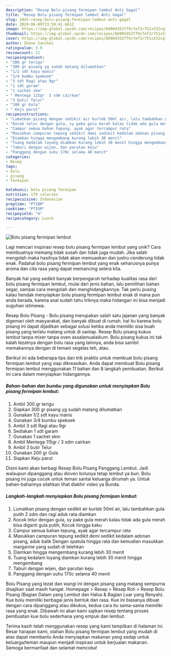 ```yaml
---
description: "Resep Bolu pisang fermipan lembut Anti Gagal"
title: "Resep Bolu pisang fermipan lembut Anti Gagal"
slug: 1042-resep-bolu-pisang-fermipan-lembut-anti-gagal
date: 2020-06-09T23:59:41.661Z
image: https://img-global.cpcdn.com/recipes/b6904352ff9cfef3/751x532cq70/bolu-pisang-fermipan-lembut-foto-resep-utama.jpg
thumbnail: https://img-global.cpcdn.com/recipes/b6904352ff9cfef3/751x532cq70/bolu-pisang-fermipan-lembut-foto-resep-utama.jpg
cover: https://img-global.cpcdn.com/recipes/b6904352ff9cfef3/751x532cq70/bolu-pisang-fermipan-lembut-foto-resep-utama.jpg
author: Shane Sanchez
ratingvalue: 3.9
reviewcount: 12
recipeingredient:
- "300 gr terigu"
- "300 gr pisang yg sudah matang dilumatkan"
- "1/2 sdt kayu manis"
- "3/4 bumbu spekoek"
- "3 sdt Ragi atau 9gr"
- "1 sdt garam"
- "1 sachet skm"
- " Mentega 115gr  3 sdm cairkan"
- "3 butir Telur"
- "200 gr Gula"
- " Keju parut"
recipeinstructions:
- "Lumatkan pisang dengan sedikit air kurleb 50ml air, lalu tambahkan gula putih 2 sdm dan ragi aduk rata diamkan"
- "Kocok telur dengan gula, sy pake gula merah kalau tidak ada gula merah bisa diganti gula putih, Kocok hingga kaku"
- "Campur semua bahan tepung, ayak agar tercampur rata"
- "Masukkan campuran tepung sedikit demi sedikit kedalam adonan pisang, aduk balik Dengan spatula hingga rata dan kemudian masukkan margarine yang sudah di lelehkan"
- "Diamkan hingga mengembang kurang lebih 30 menit"
- "Tuang kedalam loyang diamkan kurang lebih 30 menit hingga mengembang"
- "Taburi dengan wijen, dan parutan keju"
- "Panggang dengan suhu 170c selama 40 menit"
categories:
- Resep
tags:
- bolu
- pisang
- fermipan

katakunci: bolu pisang fermipan 
nutrition: 179 calories
recipecuisine: Indonesian
preptime: "PT10M"
cooktime: "PT35M"
recipeyield: "4"
recipecategory: Lunch

---
```



![Bolu pisang fermipan lembut](https://img-global.cpcdn.com/recipes/b6904352ff9cfef3/751x532cq70/bolu-pisang-fermipan-lembut-foto-resep-utama.jpg)

Lagi mencari inspirasi resep bolu pisang fermipan lembut yang unik? Cara membuatnya memang tidak susah dan tidak juga mudah. Jika salah mengolah maka hasilnya tidak akan memuaskan dan justru cenderung tidak enak. Padahal bolu pisang fermipan lembut yang enak seharusnya punya aroma dan cita rasa yang dapat memancing selera kita.

Banyak hal yang sedikit banyak berpengaruh terhadap kualitas rasa dari bolu pisang fermipan lembut, mulai dari jenis bahan, lalu pemilihan bahan segar, sampai cara mengolah dan menghidangkannya. Tak perlu pusing kalau hendak menyiapkan bolu pisang fermipan lembut enak di mana pun anda berada, karena asal sudah tahu triknya maka hidangan ini bisa menjadi suguhan istimewa.

Resep Bolu Pisang - Bolu pisang merupakan salah satu jajanan yang banyak digemari oleh masyarakat, dan banyak dibuat di rumah. hal itu karena bolu pisang ini dapat dijadikan sebagai solusi ketika anda memiliki sisa buah pisang yang terlalu matang untuk di santap. Resep Bolu pisang kukus lembut tanpa mixer tanpa oven assalamualaikum. Bolu pisang kukus ini tak kalah lezatnya dengan bolu rasa yang lainnya, anda bisa sambil memakannya dengan di temani segelas teh, atau.


Berikut ini ada beberapa tips dan trik praktis untuk membuat bolu pisang fermipan lembut yang siap dikreasikan. Anda dapat membuat Bolu pisang fermipan lembut menggunakan 11 bahan dan 8 langkah pembuatan. Berikut ini cara dalam menyiapkan hidangannya.

<!--inarticleads1-->

##### Bahan-bahan dan bumbu yang digunakan untuk menyiapkan Bolu pisang fermipan lembut:

1. Ambil 300 gr terigu
1. Siapkan 300 gr pisang yg sudah matang dilumatkan
1. Gunakan 1/2 sdt kayu manis
1. Gunakan 3/4 bumbu spekoek
1. Ambil 3 sdt Ragi atau 9gr
1. Sediakan 1 sdt garam
1. Gunakan 1 sachet skm
1. Ambil  Mentega 115gr / 3 sdm cairkan
1. Ambil 3 butir Telur
1. Gunakan 200 gr Gula
1. Siapkan  Keju parut


Disini kami akan berbagi Resep Bolu Pisang Panggang Lembut. Jadi walaupun dipanggang atau dioven bolunya tetap lembut ya bun. Bolu pisang ini juga cocok untuk teman santai keluarga dirumah ya. Untuk bahan-bahannya silahkan lihat diakhir video ya Bunda. 

<!--inarticleads2-->

##### Langkah-langkah menyiapkan Bolu pisang fermipan lembut:

1. Lumatkan pisang dengan sedikit air kurleb 50ml air, lalu tambahkan gula putih 2 sdm dan ragi aduk rata diamkan
1. Kocok telur dengan gula, sy pake gula merah kalau tidak ada gula merah bisa diganti gula putih, Kocok hingga kaku
1. Campur semua bahan tepung, ayak agar tercampur rata
1. Masukkan campuran tepung sedikit demi sedikit kedalam adonan pisang, aduk balik Dengan spatula hingga rata dan kemudian masukkan margarine yang sudah di lelehkan
1. Diamkan hingga mengembang kurang lebih 30 menit
1. Tuang kedalam loyang diamkan kurang lebih 30 menit hingga mengembang
1. Taburi dengan wijen, dan parutan keju
1. Panggang dengan suhu 170c selama 40 menit


Bolu Pisang yang lezat dan wangi ini dengan pisang yang matang sempurna disajikan saat masih hangat. Homepage &gt; Resep &gt; Resep Roti &gt; Resep Bolu Pisang (Bagian Dalam yang Lembut dan Halus &amp; Bagian Luar yang Renyah). Kue bolu memiliki berbagai jenis bentuk dan rasa. Kue ini biasanya dibuat dengan cara dipanggang atau dikukus, kedua cara itu sama-sama memiliki rasa yang enak. Dibawah ini akan kami sajikan resep tentang proses pembuatan kue bolu sederhana yang empuk dan lembut. 

Terima kasih telah menggunakan resep yang kami tampilkan di halaman ini. Besar harapan kami, olahan Bolu pisang fermipan lembut yang mudah di atas dapat membantu Anda menyiapkan makanan yang sedap untuk keluarga/teman maupun menjadi inspirasi untuk berjualan makanan. Semoga bermanfaat dan selamat mencoba!
